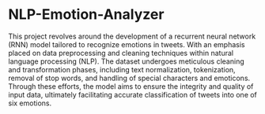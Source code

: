 # NLP-Emotion-Analyzer

This project revolves around the development of a recurrent neural network (RNN) model tailored to recognize emotions in tweets. With an emphasis placed on data preprocessing and cleaning techniques within natural language processing (NLP). The dataset undergoes meticulous cleaning and transformation phases, including text normalization, tokenization, removal of stop words, and handling of special characters and emoticons. Through these efforts, the model aims to ensure the integrity and quality of input data, ultimately facilitating accurate classification of tweets into one of six emotions.
